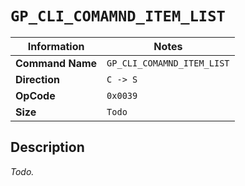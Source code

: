 # `GP_CLI_COMAMND_ITEM_LIST`

| Information               | Notes |
|---                        |---    |
| **Command Name**          | `GP_CLI_COMAMND_ITEM_LIST` |
| **Direction**             | `C -> S` |
| **OpCode**                | `0x0039` |
| **Size**                  | `Todo` |

## Description

_Todo._
